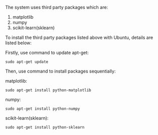 The system uses third party packages which are:

1. matplotlib
2. numpy
3. scikit-learn(sklearn)


To install the third party packages listed above with Ubuntu, details are listed below:

   Firstly, use command to update apt-get:

    sudo apt-get update

  Then, use command to install packages sequentially:

  matplotlib:

    sudo apt-get install python-matplotlib

  numpy:

    sudo apt-get install python-numpy

  scikit-learn(sklearn):

    sudo apt-get install python-sklearn
